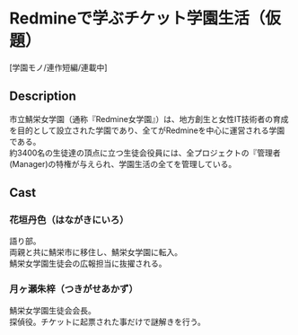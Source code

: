 Redmineで学ぶチケット学園生活（仮題）
=============================

[学園モノ/連作短編/連載中]

## Description

市立鯖栄女学園（通称『Redmine女学園』）は、地方創生と女性IT技術者の育成を目的として設立された学園であり、全てがRedmineを中心に運営される学園である。  
約3400名の生徒達の頂点に立つ生徒会役員には、全プロジェクトの『管理者(Manager)の特権が与えられ、学園生活の全てを管理している。


## Cast

### 花垣丹色（はながきにいろ）
語り部。  
両親と共に鯖栄市に移住し、鯖栄女学園に転入。  
鯖栄女学園生徒会の広報担当に抜擢される。

### 月ヶ瀬朱梓（つきがせあかず）
鯖栄女学園生徒会会長。  
探偵役。チケットに起票された事だけで謎解きを行う。
